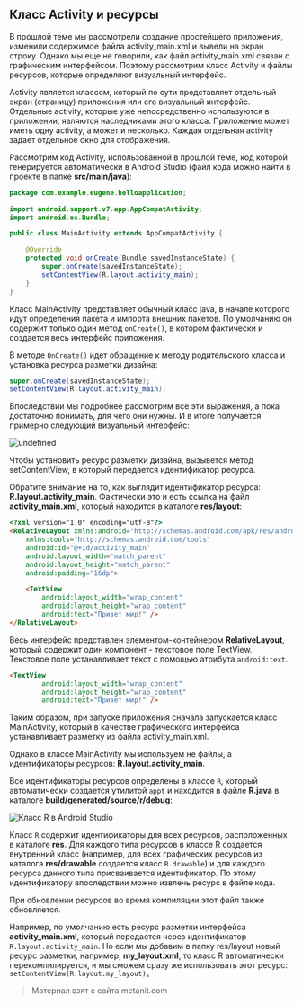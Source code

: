 ## Класс Activity и ресурсы

В прошлой теме мы рассмотрели создание простейшего приложения, изменили содержимое файла activity_main.xml и вывели на экран строку. Однако мы еще не говорили, как файл activity_main.xml связан с графическим интерфейсом. Поэтому рассмотрим класс Activity и файлы ресурсов, которые определяют визуальный интерфейс.

Activity является классом, который по сути представляет отдельный экран (страницу) приложения или его визуальный интерфейс. Отдельные activity, которые уже непосредственно используются в приложении, являются наследниками этого класса. Приложение может иметь одну activity, а может и несколько. Каждая отдельная activity задает отдельное окно для отображения.

Рассмотрим код Activity, использованной в прошлой теме, код которой генерируется автоматически в Android Studio (файл кода можно найти в проекте в папке **src/main/java**):

```java
package com.example.eugene.helloapplication;

import android.support.v7.app.AppCompatActivity;
import android.os.Bundle;

public class MainActivity extends AppCompatActivity {

    @Override
    protected void onCreate(Bundle savedInstanceState) {
        super.onCreate(savedInstanceState);
        setContentView(R.layout.activity_main);
    }
}
```

Класс MainActivity представляет обычный класс java, в начале которого идут определения пакета и импорта внешних пакетов. По умолчанию он содержит только один метод `onCreate()`, в котором фактически и создается весь интерфейс приложения.

В методе `OnCreate()` идет обращение к методу родительского класса и установка ресурса разметки дизайна:

```java
super.onCreate(savedInstanceState);
setContentView(R.layout.activity_main);
```

Впоследствии мы подробнее рассмотрим все эти выражения, а пока достаточно понимать, для чего они нужны. И в итоге получается примерно следующий визуальный интерфейс:

![undefined](https://metanit.com/java/android/pics/1.4_2.png)

Чтобы установить ресурс разметки дизайна, вызывется метод setContentView, в который передается идентификатор ресурса.

Обратите внимание на то, как выглядит идентификатор ресурса: **R.layout.activity_main**. Фактически это и есть ссылка на файл **activity_main.xml**, который находится в каталоге **res/layout**:

```html
<?xml version="1.0" encoding="utf-8"?>
<RelativeLayout xmlns:android="http://schemas.android.com/apk/res/android"
    xmlns:tools="http://schemas.android.com/tools"
    android:id="@+id/activity_main"
    android:layout_width="match_parent"
    android:layout_height="match_parent"
    android:padding="16dp">

    <TextView
        android:layout_width="wrap_content"
        android:layout_height="wrap_content"
        android:text="Привет мир!" />
</RelativeLayout>
```

Весь интерфейс представлен элементом-контейнером **RelativeLayout**, который содержит один компонент - текстовое поле TextView. Текстовое поле устанавливает текст с помощью атрибута `android:text`.

```html
<TextView
        android:layout_width="wrap_content"
        android:layout_height="wrap_content"
        android:text="Привет мир!" />
```

Таким образом, при запуске приложения сначала запускается класс MainActivity, который в качестве графического интерфейса устанавливает разметку из файла activity_main.xml.

Однако в классе MainActivity мы используем не файлы, а идентификаторы ресурсов: **R.layout.activity_main**.

Все идентификаторы ресурсов определены в классе `R`, который автоматически создается утилитой `appt` и находится в файле **R.java** в каталоге **build/generated/source/r/debug**:

![Класс R в Android Studio](https://metanit.com/java/android/pics/1.6_2.png)

Класс `R` содержит идентификаторы для всех ресурсов, расположенных в каталоге **res**. Для каждого типа ресурсов в классе R создается внутренний класс (например, для всех графических ресурсов из каталога **res/drawable** создается класс `R.drawable`) и для каждого ресурса данного типа присваивается идентификатор. По этому идентификатору впоследствии можно извлечь ресурс в файле кода.

При обновлении ресурсов во время компиляции этот файл также обновляется.

Например, по умолчанию есть ресурс разметки интерфейса **activity_main.xml**, который передается через идентификатор `R.layout.activity_main`. Но если мы добавим в папку res/layout новый ресурс разметки, например, **my_layout.xml**, то класс R автоматически перекомпилируется, и мы сможем сразу же использовать этот ресурс: `setContentView(R.layout.my_layout);`


> Материал взят с сайта metanit.com